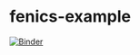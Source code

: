 # fenics-example
[![Binder](https://mybinder.org/badge_logo.svg)](https://mybinder.org/v2/gh/matbinder/fenics-example/HEAD?filepath=mshr.ipynb)
